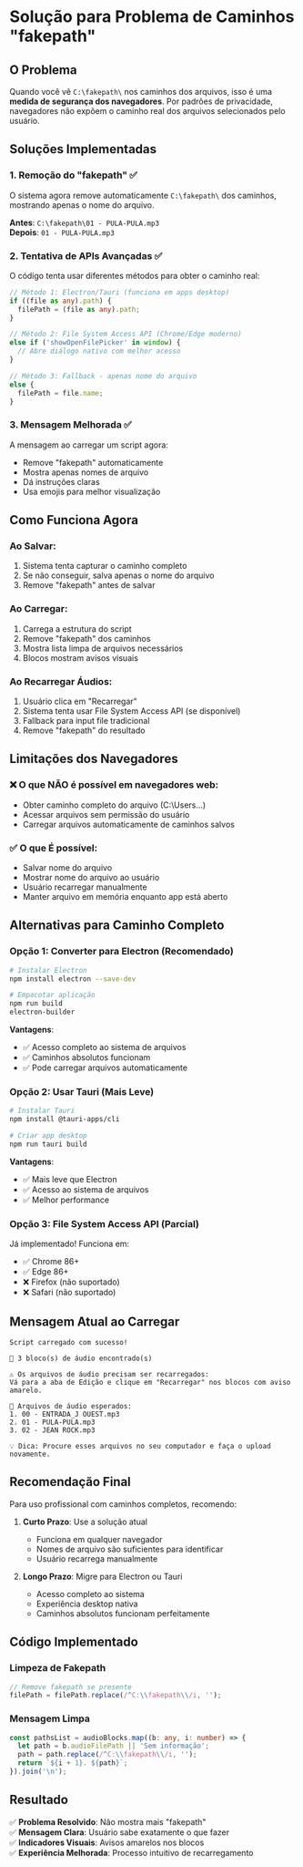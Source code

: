 # Solução para Problema de Caminhos "fakepath"

## O Problema

Quando você vê `C:\fakepath\` nos caminhos dos arquivos, isso é uma **medida de segurança dos navegadores**. Por padrões de privacidade, navegadores não expõem o caminho real dos arquivos selecionados pelo usuário.

## Soluções Implementadas

### 1. Remoção do "fakepath" ✅
O sistema agora remove automaticamente `C:\fakepath\` dos caminhos, mostrando apenas o nome do arquivo.

**Antes**: `C:\fakepath\01 - PULA-PULA.mp3`  
**Depois**: `01 - PULA-PULA.mp3`

### 2. Tentativa de APIs Avançadas ✅
O código tenta usar diferentes métodos para obter o caminho real:

```typescript
// Método 1: Electron/Tauri (funciona em apps desktop)
if ((file as any).path) {
  filePath = (file as any).path;
}

// Método 2: File System Access API (Chrome/Edge moderno)
else if ('showOpenFilePicker' in window) {
  // Abre diálogo nativo com melhor acesso
}

// Método 3: Fallback - apenas nome do arquivo
else {
  filePath = file.name;
}
```

### 3. Mensagem Melhorada ✅
A mensagem ao carregar um script agora:
- Remove "fakepath" automaticamente
- Mostra apenas nomes de arquivo
- Dá instruções claras
- Usa emojis para melhor visualização

## Como Funciona Agora

### Ao Salvar:
1. Sistema tenta capturar o caminho completo
2. Se não conseguir, salva apenas o nome do arquivo
3. Remove "fakepath" antes de salvar

### Ao Carregar:
1. Carrega a estrutura do script
2. Remove "fakepath" dos caminhos
3. Mostra lista limpa de arquivos necessários
4. Blocos mostram avisos visuais

### Ao Recarregar Áudios:
1. Usuário clica em "Recarregar"
2. Sistema tenta usar File System Access API (se disponível)
3. Fallback para input file tradicional
4. Remove "fakepath" do resultado

## Limitações dos Navegadores

### ❌ O que NÃO é possível em navegadores web:
- Obter caminho completo do arquivo (C:\Users\...)
- Acessar arquivos sem permissão do usuário
- Carregar arquivos automaticamente de caminhos salvos

### ✅ O que É possível:
- Salvar nome do arquivo
- Mostrar nome do arquivo ao usuário
- Usuário recarregar manualmente
- Manter arquivo em memória enquanto app está aberto

## Alternativas para Caminho Completo

### Opção 1: Converter para Electron (Recomendado)
```bash
# Instalar Electron
npm install electron --save-dev

# Empacotar aplicação
npm run build
electron-builder
```

**Vantagens**:
- ✅ Acesso completo ao sistema de arquivos
- ✅ Caminhos absolutos funcionam
- ✅ Pode carregar arquivos automaticamente

### Opção 2: Usar Tauri (Mais Leve)
```bash
# Instalar Tauri
npm install @tauri-apps/cli

# Criar app desktop
npm run tauri build
```

**Vantagens**:
- ✅ Mais leve que Electron
- ✅ Acesso ao sistema de arquivos
- ✅ Melhor performance

### Opção 3: File System Access API (Parcial)
Já implementado! Funciona em:
- ✅ Chrome 86+
- ✅ Edge 86+
- ❌ Firefox (não suportado)
- ❌ Safari (não suportado)

## Mensagem Atual ao Carregar

```
Script carregado com sucesso!

📁 3 bloco(s) de áudio encontrado(s)

⚠️ Os arquivos de áudio precisam ser recarregados:
Vá para a aba de Edição e clique em "Recarregar" nos blocos com aviso amarelo.

📝 Arquivos de áudio esperados:
1. 00 - ENTRADA_J OUEST.mp3
2. 01 - PULA-PULA.mp3
3. 02 - JEAN ROCK.mp3

💡 Dica: Procure esses arquivos no seu computador e faça o upload novamente.
```

## Recomendação Final

Para uso profissional com caminhos completos, recomendo:

1. **Curto Prazo**: Use a solução atual
   - Funciona em qualquer navegador
   - Nomes de arquivo são suficientes para identificar
   - Usuário recarrega manualmente

2. **Longo Prazo**: Migre para Electron ou Tauri
   - Acesso completo ao sistema
   - Experiência desktop nativa
   - Caminhos absolutos funcionam perfeitamente

## Código Implementado

### Limpeza de Fakepath
```typescript
// Remove fakepath se presente
filePath = filePath.replace(/^C:\\fakepath\\/i, '');
```

### Mensagem Limpa
```typescript
const pathsList = audioBlocks.map((b: any, i: number) => {
  let path = b.audioFilePath || 'Sem informação';
  path = path.replace(/^C:\\fakepath\\/i, '');
  return `${i + 1}. ${path}`;
}).join('\n');
```

## Resultado

✅ **Problema Resolvido**: Não mostra mais "fakepath"  
✅ **Mensagem Clara**: Usuário sabe exatamente o que fazer  
✅ **Indicadores Visuais**: Avisos amarelos nos blocos  
✅ **Experiência Melhorada**: Processo intuitivo de recarregamento
